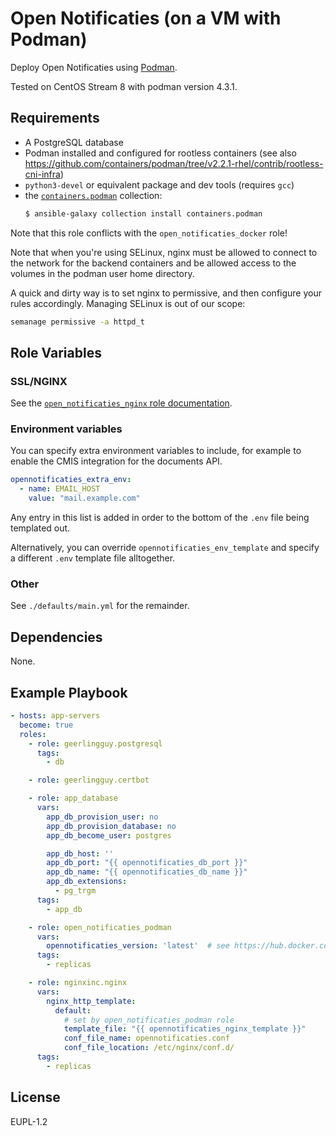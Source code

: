 Open Notificaties (on a VM with Podman)
=======================================

Deploy Open Notificaties using [Podman](https://podman.io/).

Tested on CentOS Stream 8 with podman version 4.3.1.

Requirements
------------

- A PostgreSQL database
- Podman installed and configured for rootless containers (see also
  https://github.com/containers/podman/tree/v2.2.1-rhel/contrib/rootless-cni-infra)
- `python3-devel` or equivalent package and dev tools (requires `gcc`)
- the [`containers.podman`](https://galaxy.ansible.com/containers/podman) collection:
  ```bash
  $ ansible-galaxy collection install containers.podman
  ```

Note that this role conflicts with the `open_notificaties_docker` role!

Note that when you're using SELinux, nginx must be allowed to connect to the network
for the backend containers and be allowed access to the volumes in the podman user
home directory.

A quick and dirty way is to set nginx to permissive, and then configure your rules
accordingly. Managing SELinux is out of our scope:

```bash
semanage permissive -a httpd_t
```

Role Variables
--------------

### SSL/NGINX

See the [`open_notificaties_nginx` role documentation](../open_notificaties_nginx/README.md).

### Environment variables

You can specify extra environment variables to include, for example to enable the
CMIS integration for the documents API.

```yaml
opennotificaties_extra_env:
  - name: EMAIL_HOST
    value: "mail.example.com"
```

Any entry in this list is added in order to the bottom of the `.env` file being
templated out.

Alternatively, you can override `opennotificaties_env_template` and specify a different `.env`
template file alltogether.

### Other

See `./defaults/main.yml` for the remainder.

Dependencies
------------

None.

Example Playbook
----------------

```yaml
- hosts: app-servers
  become: true
  roles:
    - role: geerlingguy.postgresql
      tags:
        - db

    - role: geerlingguy.certbot

    - role: app_database
      vars:
        app_db_provision_user: no
        app_db_provision_database: no
        app_db_become_user: postgres

        app_db_host: ''
        app_db_port: "{{ opennotificaties_db_port }}"
        app_db_name: "{{ opennotificaties_db_name }}"
        app_db_extensions:
          - pg_trgm
      tags:
        - app_db

    - role: open_notificaties_podman
      vars:
        opennotificaties_version: 'latest'  # see https://hub.docker.com/r/openzaak/open-notificaties/tags
      tags:
        - replicas

    - role: nginxinc.nginx
      vars:
        nginx_http_template:
          default:
            # set by open_notificaties_podman role
            template_file: "{{ opennotificaties_nginx_template }}"
            conf_file_name: opennotificaties.conf
            conf_file_location: /etc/nginx/conf.d/
      tags:
        - replicas
```

License
-------

EUPL-1.2
